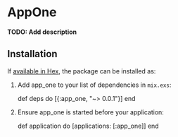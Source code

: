 # AppOne

**TODO: Add description**

## Installation

If [available in Hex](https://hex.pm/docs/publish), the package can be installed as:

  1. Add app_one to your list of dependencies in `mix.exs`:

        def deps do
          [{:app_one, "~> 0.0.1"}]
        end

  2. Ensure app_one is started before your application:

        def application do
          [applications: [:app_one]]
        end
